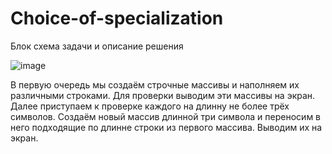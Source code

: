 # Choice-of-specialization

Блок схема задачи и описание решения

![image](https://user-images.githubusercontent.com/124498579/227773216-be0c5652-d72c-4bf6-98e2-cf444df356d4.png)

В первую очередь мы создаём строчные массивы и наполняем их различными строками.
Для проверки выводим эти массивы на экран.
Далее приступаем к проверке каждого на длинну не более трёх символов.
Создаём новый массив длинной три символа и переносим в него подходящие по длинне строки из первого массива.
Выводим их на экран.
